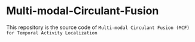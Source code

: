 # Multi-modal-Circulant-Fusion
This repository is the source code of `Multi-modal Circulant Fusion (MCF) for Temporal Activity Localization`
